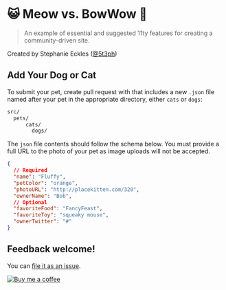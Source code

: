 # 😺 Meow vs. BowWow 🐶

> An example of essential and suggested 11ty features for creating a community-driven site.

Created by Stephanie Eckles ([@5t3ph](https://twitter.com/5t3ph))

## Add Your Dog or Cat

To submit your pet, create pull request with that includes a new `.json` file named after your pet in the appropriate directory, either `cats` or `dogs`:

```bash
src/
  pets/
	  cats/
		dogs/
```

The `json` file contents should follow the schema below. You must provide a full URL to the photo of your pet as image uploads will not be accepted.

```json
{
  // Required
  "name": "Fluffy",
  "petColor": "orange",
  "photoURL": "http://placekitten.com/320",
  "ownerName": "Bob",
  // Optional
  "favoriteFood": "FancyFeast",
  "favoriteToy": "squeaky mouse",
  "ownerTwitter": "#"
}
```

## Feedback welcome!

You can [file it as an issue](https://github.com/5t3ph/stylestage/issues).

[![Buy me a coffee](https://cdn.buymeacoffee.com/buttons/default-violet.png)](https://www.buymeacoffee.com/moderncss)
